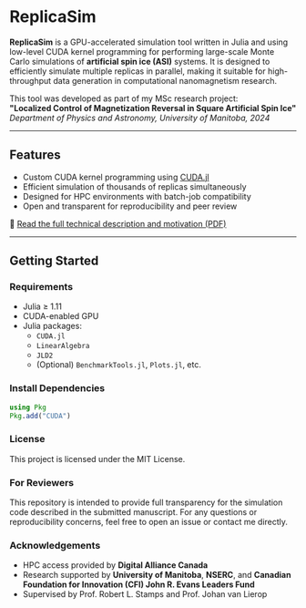 # ReplicaSim

**ReplicaSim** is a GPU-accelerated simulation tool written in Julia and using low-level CUDA kernel programming for performing large-scale Monte Carlo simulations of **artificial spin ice (ASI)** systems. It is designed to efficiently simulate multiple replicas in parallel, making it suitable for high-throughput data generation in computational nanomagnetism research.

This tool was developed as part of my MSc research project:  
**"Localized Control of Magnetization Reversal in Square Artificial Spin Ice"**  
_Department of Physics and Astronomy, University of Manitoba, 2024_

---

## Features

- Custom CUDA kernel programming using [CUDA.jl](https://github.com/JuliaGPU/CUDA.jl)
- Efficient simulation of thousands of replicas simultaneously
- Designed for HPC environments with batch-job compatibility
- Open and transparent for reproducibility and peer review

📄 [Read the full technical description and motivation (PDF)](docs/ReplicaSim_Description.pdf)

---

## Getting Started

### Requirements
- Julia ≥ 1.11
- CUDA-enabled GPU
- Julia packages:
  - `CUDA.jl`
  - `LinearAlgebra`
  - `JLD2`
  - (Optional) `BenchmarkTools.jl`, `Plots.jl`, etc.

### Install Dependencies
```julia
using Pkg
Pkg.add("CUDA")
```


### License
This project is licensed under the MIT License.



### For Reviewers
This repository is intended to provide full transparency for the simulation code described in the submitted manuscript. For any questions or reproducibility concerns, feel free to open an issue or contact me directly.



### Acknowledgements
- HPC access provided by **Digital Alliance Canada**
- Research supported by **University of Manitoba**, **NSERC**, and **Canadian Foundation for Innovation (CFI) John R. Evans Leaders Fund**
- Supervised by Prof. Robert L. Stamps and Prof. Johan van Lierop




